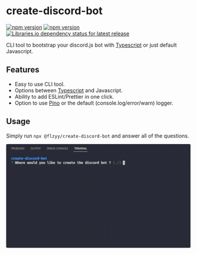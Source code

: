 # create-discord-bot

[![npm version](https://img.shields.io/npm/v/@flzyy%2Fcreate-discord-bot.svg)](https://www.npmjs.com/package/@flzyy/create-discord-bot)
[![npm version](https://img.shields.io/npm/dw/@flzyy%2Fcreate-discord-bot.svg)](https://www.npmjs.com/package/@flzyy/create-discord-bot)
[![Libraries.io dependency status for latest release](https://img.shields.io/librariesio/release/npm/@flzyy/create-discord-bot)](https://www.npmjs.com/package/@flzyy/create-discord-bot)

CLI tool to bootstrap your discord.js bot with
[Typescript](https://www.npmjs.com/package/typescript) or just default Javascript.

## Features

- Easy to use CLI tool.
- Options between [Typescript](https://www.npmjs.com/package/typescript) and Javascript.
- Ability to add ESLint/Prettier in one click.
- Option to use [Pino](https://github.com/pinojs/pino) or the default (console.log/error/warn) logger.

## Usage

Simply run `npx @flzyy/create-discord-bot` and answer all of the questions.

<img src="assets/main.gif" width="500" style="border-radius: .2rem;">
